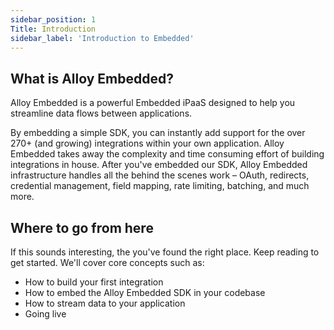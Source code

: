 ```yaml
---
sidebar_position: 1
Title: Introduction
sidebar_label: 'Introduction to Embedded'
---
```


## What is Alloy Embedded?

Alloy Embedded is a powerful Embedded iPaaS designed to help you streamline data flows between applications.

By embedding a simple SDK, you can instantly add support for the over 270+ (and growing) integrations  within your own application. Alloy Embedded takes away the complexity and time consuming effort of building integrations in house. After you've embedded our SDK, Alloy Embedded infrastructure handles all the behind the scenes work – OAuth, redirects, credential management, field mapping, rate limiting, batching, and much more.

## Where to go from here

If this sounds interesting, the you've found the right place.  Keep reading to get started. We'll cover core concepts such as:

- How to build your first integration
- How to embed the Alloy Embedded SDK in your codebase
- How to stream data to your application
- Going live
